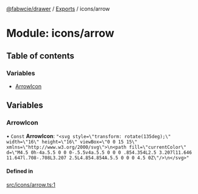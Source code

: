 [@fabwcie/drawer](../README.md) / [Exports](../modules.md) / icons/arrow

# Module: icons/arrow

## Table of contents

### Variables

- [ArrowIcon](icons_arrow.md#arrowicon)

## Variables

### ArrowIcon

• `Const` **ArrowIcon**: ``"<svg style=\"transform: rotate(135deg);\" width=\"16\" height=\"16\" viewBox=\"0 0 15 15\" xmlns=\"http://www.w3.org/2000/svg\">\n<path fill=\"currentColor\" d=\"M4.5 0h-4a.5.5 0 0 0-.5.5v4a.5.5 0 0 0 .854.354L2.5 3.207l11.646 11.647l.708-.708L3.207 2.5L4.854.854A.5.5 0 0 0 4.5 0Z\"/>\n</svg>"``

#### Defined in

[src/icons/arrow.ts:1](https://github.com/fabwcie/drawer/blob/21e6e28/src/icons/arrow.ts#L1)
